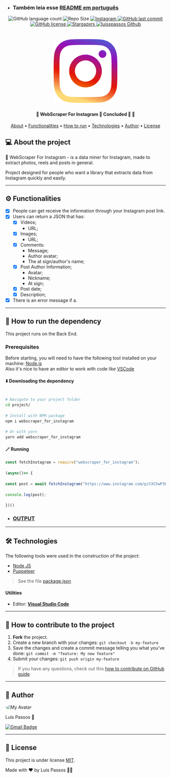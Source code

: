 - <h3>Também leia esse <a href="./README-pt_br.md">README em português</a></h3>

<p align="center">
  <img alt="GitHub language count" src="https://img.shields.io/badge/languages-1-green">
 
  <img src="https://img.shields.io/github/repo-size/luisspassos/WebScraper-For-Instagram" alt="Repo Size">
  
   <a href="https://www.instagram.com/">
       <img src="https://img.shields.io/badge/Instagram-E4405F?style=for-the-badge&logo=instagram&logoColor=white" alt="Instagram"> 
  </a>
 
  <a href="https://github.com/luisspassos/WebScraper-For-Instagram/commits/main">
    <img alt="GitHub last commit" src="https://img.shields.io/github/last-commit/luisspassos/WebScraper-For-Instagram">  
  </a>
  
  <a href="https://github.com/luisspassos/WebScraper-For-Instagram/blob/main/LICENSE">
    <img src="https://img.shields.io/github/license/luisspassos/WebScraper-For-Instagram" alt="GitHub license">
  </a>  
      
   <a href="https://github.com/luisspassos/WebScraper-For-Instagram/stargazers">
    <img alt="Stargazers" src="https://img.shields.io/github/stars/luisspassos/WebScraper-For-Instagram?style=social">
  </a>
  
  <a href="https://github.com/luisspassos/">
    <img src="https://img.shields.io/badge/Feito%20por-luisspassos-FFA500" alt="luisspassos Github">
  </a>     
 
</p>
<h1 align="center">
    <img alt="Instagram_Logo" width="200" title="Instagram" src="./assets/instagram_logo.png" />
</h1>

<h4 align="center"> 
	🚧  WebScraper For Instagram 🤖 Concluded 🚀 🚧
</h4>

<p align="center">
 <a href="#about-the-project">About</a> •
 <a href="#functionalities">Functionalities</a> •
 <a href="#how-to-run">How to run</a> • 
 <a href="#technologies">Technologies</a> • 
 <a href="#author">Author</a> • 
 <a href="#license">License</a>
</p>

<a name="about-the-project">
	
## 💻 About the project

🤖 WebScraper For Instagram - is a data miner for Instagram, made to extract photos, reels and posts in general.

Project designed for people who want a library that extracts data from Instagram quickly and easily.

---
	
<a name="functionalities">

## ⚙️ Functionalities

- [x] People can get receive the information through your Instagram post link.
- [x] Users can return a JSON that has:
  - [x] Videos;
    - URL;
  - [x] Images;
    - URL;
  - [x] Comments:
    - Message;
    - Author avatar;
    - The at sign/author's name;	
  - [X] Post Author Information;
    - Avatar;
    - Nickname;
    - At sign;
  - [X] Post date;
  - [X] Description;

- [x] There is an error message if a. 

---
	
<a name="how-to-run">

## 🚀 How to run the dependency

This project runs on the Back End.
	
### Prerequisites

Before starting, you will need to have the following tool installed on your machine:
[Node.js](https://nodejs.org/en/)<br>
Also it's nice to have an editor to work with code like [VSCode](https://code.visualstudio.com/)

#### ⬇️ Downloading the dependency

```bash

# Navigate to your project folder
cd project/

# Install with NPM package
npm i webscraper_for_instagram

# Or with yarn
yarn add webscraper_for_instagram

```
#### 🪄 Running

```js
const fetchInstagram = require("webscraper_for_instagram");

(async()=> {

const post = await fetchInstagram("https://www.instagram.com/p/CXChwP3Pvke/");

console.log(post);

})()
```

- <h3><a href="./output.json">OUTPUT</h3>
	
---
	
<a name="technologies">

## 🛠 Technologies

The following tools were used in the construction of the project:
	
- <a href="https://nodejs.org/en/">Node JS</a>
- <a href="https://pptr.dev/">Puppeteer</a>

> See the file <a href="https://github.com/luisspassos/WebScraper-For-Instagram/blob/main/package.json">package.json</a>

#### [](https://github.com/luisspassos/WebScraper-For-Instagram#utilit%C3%A1rios)**Utilities**

-   Editor:  **[Visual Studio Code](https://code.visualstudio.com/)**

---

## 💪 How to contribute to the project

1. **Fork** the project.
2. Create a new branch with your changes: `git checkout -b my-feature`
3. Save the changes and create a commit message telling you what you've done: `git commit -m "feature: My new feature"`
4. Submit your changes: `git push origin my-feature`
> If you have any questions, check out this [how to contribute on GitHub guide](./CONTRIBUTING.md)

---

<a name="author">

## 🦸 Author

<img style="border-radius: 50%;" src="https://github.com/luisspassos.png" width="100px;" alt="My Avatar"/>
<p>Luís Passos 🚀</p> 

[![Gmail Badge](https://img.shields.io/badge/-luis.passos013@gmail.com-c14438?style=flat-square&logo=Gmail&logoColor=white&link=mailto:luis.passos013@gmail.com)](mailto:luis.passos013@gmail.com)

---
	
<a name="license">

## 📝 License

This project is under license [MIT](./LICENSE).

Made with ❤️ by Luís Passos 👋🏽
